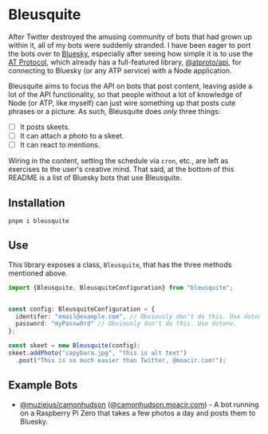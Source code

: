 # Bleusquite

After Twitter destroyed the amusing community of bots that had grown up within it,
all of my bots were suddenly stranded.
I have been eager to port the bots over to [Bluesky](http://bsky.app),
especially after seeing how simple it is to use the 
[AT Protocol](https://github.com/bluesky-social/atproto),
which already has a full-featured library, 
[@atproto/api](https://github.com/bluesky-social/atproto/tree/main/packages/api),
for connecting to Bluesky (or any ATP service) with a Node application.

Bleusquite aims to focus the API on bots that post content,
leaving aside a lot of the API functionality,
so that people without a lot of knowledge of Node (or ATP, like myself)
can just wire something up that posts cute phrases or a picture.
As such, Bleusquite does _only_ three things:

- [ ] It posts skeets.
- [ ] It can attach a photo to a skeet.
- [ ] It can react to mentions.

Wiring in the content, setting the schedule via `cron`, etc.,
are left as exercises to the user's creative mind. That said, 
at the bottom of this README is a list of Bluesky bots that use Bleusquite.

## Installation

```
pnpm i bleusquite
```

## Use

This library exposes a class, `Bleusquite`, that has the three methods
mentioned above.

```ts
import {Bleusquite, BleusquiteConfiguration} from "bleusquite";


const config: BleusquiteConfiguration = {
  identifer: "email@example.com", // Obviously don't do this. Use dotenv.
  password: "myPassw0rd" // Obviously don't do this. Use dotenv.
};

const skeet = new Bleusquite(config);
skeet.addPhoto("capybara.jpg", "this is alt text")
  .post("This is so much easier than Twitter, @moacir.com!");
```

## Example Bots

- [@muziejus/camonhudson](https://github.com/muziejus/camonhudson) 
([@camonhudson.moacir.com](https://bsky.app/profile/camonhudson.moacir.com)) - 
A bot running on a Raspberry Pi Zero that takes a few photos a day
and posts them to Bluesky.
